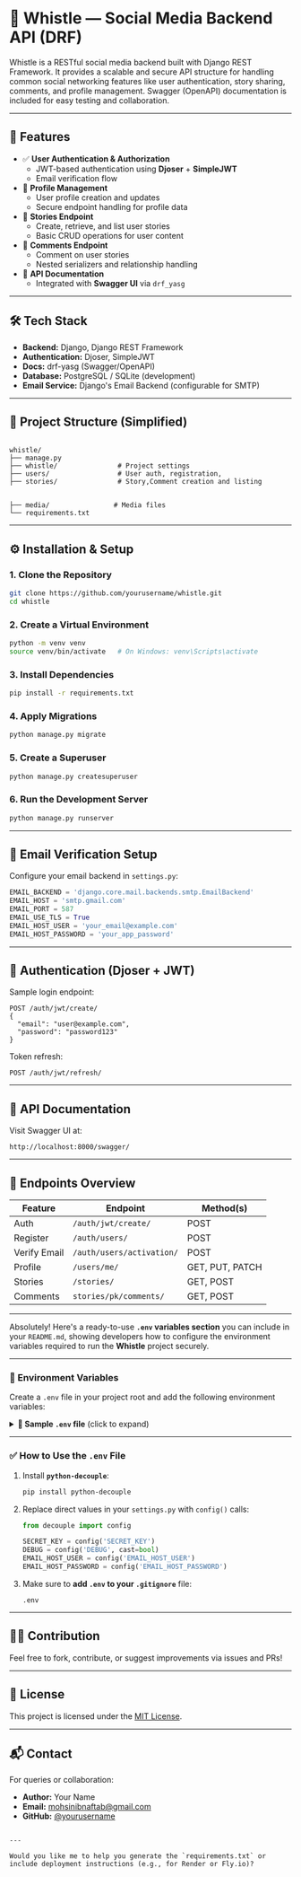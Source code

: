 


# 📣 Whistle — Social Media Backend API (DRF)

Whistle is a RESTful social media backend built with Django REST Framework. It provides a scalable and secure API structure for handling common social networking features like user authentication, story sharing, comments, and profile management. Swagger (OpenAPI) documentation is included for easy testing and collaboration.

---

## 🚀 Features

- ✅ **User Authentication & Authorization**
  - JWT-based authentication using **Djoser** + **SimpleJWT**
  - Email verification flow
- 👤 **Profile Management**
  - User profile creation and updates
  - Secure endpoint handling for profile data
- 📸 **Stories Endpoint**
  - Create, retrieve, and list user stories
  - Basic CRUD operations for user content
- 💬 **Comments Endpoint**
  - Comment on user stories
  - Nested serializers and relationship handling
- 📘 **API Documentation**
  - Integrated with **Swagger UI** via `drf_yasg`

---

## 🛠️ Tech Stack

- **Backend:** Django, Django REST Framework
- **Authentication:** Djoser, SimpleJWT
- **Docs:** drf-yasg (Swagger/OpenAPI)
- **Database:** PostgreSQL / SQLite (development)
- **Email Service:** Django's Email Backend (configurable for SMTP)

---

## 📂 Project Structure (Simplified)

```

whistle/
├── manage.py
├── whistle/               # Project settings
├── users/                 # User auth, registration, 
├── stories/               # Story,Comment creation and listing


├── media/                # Media files
└── requirements.txt

````

---

## ⚙️ Installation & Setup

### 1. Clone the Repository

```bash
git clone https://github.com/yourusername/whistle.git
cd whistle
````

### 2. Create a Virtual Environment

```bash
python -m venv venv
source venv/bin/activate   # On Windows: venv\Scripts\activate
```

### 3. Install Dependencies

```bash
pip install -r requirements.txt
```

### 4. Apply Migrations

```bash
python manage.py migrate
```

### 5. Create a Superuser

```bash
python manage.py createsuperuser
```

### 6. Run the Development Server

```bash
python manage.py runserver
```

---

## 📨 Email Verification Setup

Configure your email backend in `settings.py`:

```python
EMAIL_BACKEND = 'django.core.mail.backends.smtp.EmailBackend'
EMAIL_HOST = 'smtp.gmail.com'
EMAIL_PORT = 587
EMAIL_USE_TLS = True
EMAIL_HOST_USER = 'your_email@example.com'
EMAIL_HOST_PASSWORD = 'your_app_password'
```

---

## 🔑 Authentication (Djoser + JWT)

Sample login endpoint:

```http
POST /auth/jwt/create/
{
  "email": "user@example.com",
  "password": "password123"
}
```

Token refresh:

```http
POST /auth/jwt/refresh/
```

---

## 🧪 API Documentation

Visit Swagger UI at:

```
http://localhost:8000/swagger/
```

---

## 📌 Endpoints Overview

| Feature      | Endpoint                  | Method(s)       |
| ------------ | ------------------------- | --------------- |
| Auth         | `/auth/jwt/create/`       | POST            |
| Register     | `/auth/users/`            | POST            |
| Verify Email | `/auth/users/activation/` | POST            |
| Profile      | `/users/me/`         | GET, PUT, PATCH |
| Stories      | `/stories/`               | GET, POST       |
| Comments     | `stories/pk/comments/`              | GET, POST       |

---



Absolutely! Here's a ready-to-use **`.env` variables section** you can include in your `README.md`, showing developers how to configure the environment variables required to run the **Whistle** project securely.

---

### 🔐 Environment Variables

Create a `.env` file in your project root and add the following environment variables:

<details>
<summary><strong>📄 Sample <code>.env</code> file</strong> (click to expand)</summary>

```dotenv
# Django settings
SECRET_KEY=your-django-secret-key
DEBUG=True

# Allowed hosts
ALLOWED_HOSTS=localhost,127.0.0.1

# Database
DB_NAME=your_db_name
DB_USER=your_db_user
DB_PASSWORD=your_db_password
DB_HOST=localhost
DB_PORT=5432

# Email settings (for verification)
EMAIL_BACKEND=django.core.mail.backends.smtp.EmailBackend
EMAIL_HOST=smtp.gmail.com
EMAIL_PORT=587
EMAIL_USE_TLS=True
EMAIL_HOST_USER=your_email@example.com
EMAIL_HOST_PASSWORD=your_app_password

# JWT Settings (Optional overrides for SimpleJWT)
SIMPLE_JWT_ACCESS_TOKEN_LIFETIME=5  # in minutes
SIMPLE_JWT_REFRESH_TOKEN_LIFETIME=1  # in days
```

</details>

---

### ✅ How to Use the `.env` File

1. Install **`python-decouple`**:

   ```bash
   pip install python-decouple
   ```

2. Replace direct values in your `settings.py` with `config()` calls:

   ```python
   from decouple import config

   SECRET_KEY = config('SECRET_KEY')
   DEBUG = config('DEBUG', cast=bool)
   EMAIL_HOST_USER = config('EMAIL_HOST_USER')
   EMAIL_HOST_PASSWORD = config('EMAIL_HOST_PASSWORD')
   ```

3. Make sure to **add `.env` to your `.gitignore`** file:

   ```gitignore
   .env
   ```

---



## 🧑‍💻 Contribution

Feel free to fork, contribute, or suggest improvements via issues and PRs!

---

## 📄 License

This project is licensed under the [MIT License](LICENSE).

---

## 📬 Contact

For queries or collaboration:

* **Author:** Your Name
* **Email:** [mohsinibnaftab@gmail.com](mailto:your.email@example.com)
* **GitHub:** [@yourusername](https://github.com/yourusername)

```

---

Would you like me to help you generate the `requirements.txt` or include deployment instructions (e.g., for Render or Fly.io)?
```
